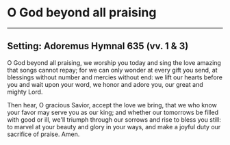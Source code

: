 # O God beyond all praising

***

## Setting: Adoremus Hymnal 635 (vv. 1 & 3)

O God beyond all praising,
we worship you today
and sing the love amazing
that songs cannot repay;
for we can only wonder
at every gift you send,
at blessings without number
and mercies without end:
we lift our hearts before you
and wait upon your word,
we honor and adore you,
our great and mighty Lord.
 
Then hear, O gracious Savior,
accept the love we bring,
that we who know your favor
may serve you as our king;
and whether our tomorrows
be filled with good or ill,
we'll triumph through our sorrows
and rise to bless you still:
to marvel at your beauty
and glory in your ways,
and make a joyful duty
our sacrifice of praise.
Amen.


